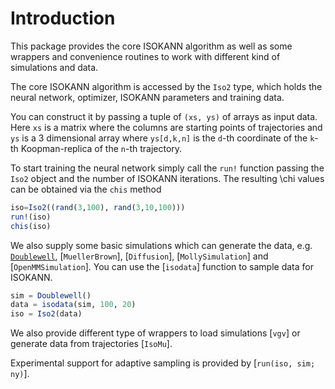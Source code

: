 # Introduction

This package provides the core ISOKANN algorithm as well as some wrappers and convenience routines to work with different kind of simulations and data.

The core ISOKANN algorithm is accessed by the `Iso2` type,
which holds the neural network, optimizer, ISOKANN parameters and training data.

You can construct it by passing a tuple of `(xs, ys)` of arrays as input data. Here `xs` is a matrix where the columns are starting points of trajectories and `ys` is a 3 dimensional array where `ys[d,k,n]` is the `d`-th coordinate of the `k`-th Koopman-replica of the `n`-th trajectory.

To start training the neural network simply call the `run!` function passing the `Iso2` object and the number of ISOKANN iterations.
The resulting \chi values can be obtained via the `chis` method

```julia
iso=Iso2((rand(3,100), rand(3,10,100)))
run!(iso)
chis(iso)
```

We also supply some basic simulations which can generate the data, e.g. [`Doublewell`](@ref), [`MuellerBrown`], [`Diffusion`], [`MollySimulation`] and [`OpenMMSimulation`].
You can use the [`isodata`] function to sample data for ISOKANN.

```julia
sim = Doublewell()
data = isodata(sim, 100, 20)
iso = Iso2(data)
```

We also provide different type of wrappers to load simulations [`vgv`] or generate data from trajectories [`IsoMu`].

Experimental support for adaptive sampling is provided by [`run(iso, sim; ny)`].


